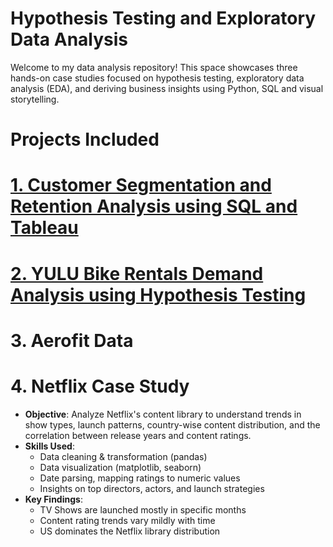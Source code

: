# Hypothesis Testing and Exploratory Data Analysis
Welcome to my data analysis repository! This space showcases three hands-on case studies focused on hypothesis testing, exploratory data analysis (EDA), and deriving business insights using Python, SQL and visual storytelling.

# Projects Included
# [1. Customer Segmentation and Retention Analysis using SQL and Tableau](https://github.com/d-payel/Data-Analytics-01/tree/main/Customer%20Segmentation%20and%20Retention%20Analysis%20using%20SQL)
# [2. YULU Bike Rentals Demand Analysis using Hypothesis Testing](https://github.com/d-payel/Data-Analytics-01/tree/main/Hypothesis%20Testing%20on%20YULU%20Bike%20Rents)
# 3. Aerofit Data 
# 4. Netflix Case Study
- **Objective**: Analyze Netflix's content library to understand trends in show types, launch patterns, country-wise content distribution, and the correlation between release years and content ratings.
- **Skills Used**:
  - Data cleaning & transformation (pandas)
  - Data visualization (matplotlib, seaborn)
  - Date parsing, mapping ratings to numeric values
  - Insights on top directors, actors, and launch strategies
- **Key Findings**:
  - TV Shows are launched mostly in specific months
  - Content rating trends vary mildly with time
  - US dominates the Netflix library distribution




